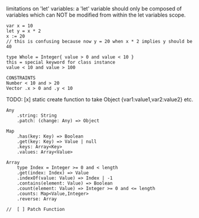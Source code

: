
limitations on 'let' variables:
    a 'let' variable should only be composed of variables which can NOT be modified from within the let variables scope.

    var x = 10
    let y = x * 2
    x := 20
    // this is confusing because now y = 20 when x * 2 implies y should be 40

    type Whole = Integer{ value > 0 and value < 10 }
    this = special keyword for class instance
    value < 10 and value > 100

    CONSTRAINTS
    Number < 10 and > 20
    Vector .x > 0 and .y < 10

TODO:
    [x] static create function to take Object {var1:value1,var2:value2} etc.

    Any
        .string: String
        .patch: (change: Any) => Object

    Map
        .has(key: Key) => Boolean
        .get(key: Key) => Value | null
        .keys: Array<Key>
        .values: Array<Value>

    Array
        type Index = Integer >= 0 and < length
        .get(index: Index) => Value
        .indexOf(value: Value) => Index | -1
        .contains(element: Value) => Boolean
        .count(element: Value) => Integer >= 0 and <= length
        .counts: Map<Value,Integer>
        .reverse: Array

    //  [ ] Patch Function
